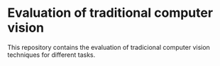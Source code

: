 # Evaluation of traditional computer vision
 This repository contains the evaluation of tradicional computer vision techniques for different tasks.
